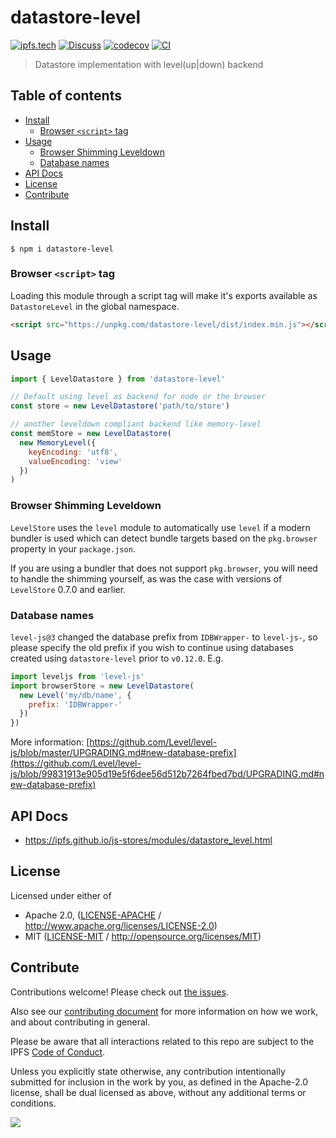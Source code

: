 # datastore-level <!-- omit in toc -->

[![ipfs.tech](https://img.shields.io/badge/project-IPFS-blue.svg?style=flat-square)](https://ipfs.tech)
[![Discuss](https://img.shields.io/discourse/https/discuss.ipfs.tech/posts.svg?style=flat-square)](https://discuss.ipfs.tech)
[![codecov](https://img.shields.io/codecov/c/github/ipfs/js-stores.svg?style=flat-square)](https://codecov.io/gh/ipfs/js-stores)
[![CI](https://img.shields.io/github/actions/workflow/status/ipfs/js-stores/js-test-and-release.yml?branch=main\&style=flat-square)](https://github.com/ipfs/js-stores/actions/workflows/js-test-and-release.yml?query=branch%3Amain)

> Datastore implementation with level(up|down) backend

## Table of contents <!-- omit in toc -->

- [Install](#install)
  - [Browser `<script>` tag](#browser-script-tag)
- [Usage](#usage)
  - [Browser Shimming Leveldown](#browser-shimming-leveldown)
  - [Database names](#database-names)
- [API Docs](#api-docs)
- [License](#license)
- [Contribute](#contribute)

## Install

```console
$ npm i datastore-level
```

### Browser `<script>` tag

Loading this module through a script tag will make it's exports available as `DatastoreLevel` in the global namespace.

```html
<script src="https://unpkg.com/datastore-level/dist/index.min.js"></script>
```

## Usage

```js
import { LevelDatastore } from 'datastore-level'

// Default using level as backend for node or the browser
const store = new LevelDatastore('path/to/store')

// another leveldown compliant backend like memory-level
const memStore = new LevelDatastore(
  new MemoryLevel({
    keyEncoding: 'utf8',
    valueEncoding: 'view'
  })
)
```

### Browser Shimming Leveldown

`LevelStore` uses the `level` module to automatically use `level` if a modern bundler is used which can detect bundle targets based on the `pkg.browser` property in your `package.json`.

If you are using a bundler that does not support `pkg.browser`, you will need to handle the shimming yourself, as was the case with versions of `LevelStore` 0.7.0 and earlier.

### Database names

`level-js@3` changed the database prefix from `IDBWrapper-` to `level-js-`, so please specify the old prefix if you wish to continue using databases created using `datastore-level` prior to `v0.12.0`.  E.g.

```javascript
import leveljs from 'level-js'
import browserStore = new LevelDatastore(
  new Level('my/db/name', {
    prefix: 'IDBWrapper-'
  })
})
```

More information: [https://github.com/Level/level-js/blob/master/UPGRADING.md#new-database-prefix](https://github.com/Level/level-js/blob/99831913e905d19e5f6dee56d512b7264fbed7bd/UPGRADING.md#new-database-prefix)

## API Docs

- <https://ipfs.github.io/js-stores/modules/datastore_level.html>

## License

Licensed under either of

- Apache 2.0, ([LICENSE-APACHE](LICENSE-APACHE) / <http://www.apache.org/licenses/LICENSE-2.0>)
- MIT ([LICENSE-MIT](LICENSE-MIT) / <http://opensource.org/licenses/MIT>)

## Contribute

Contributions welcome! Please check out [the issues](https://github.com/ipfs/js-stores/issues).

Also see our [contributing document](https://github.com/ipfs/community/blob/master/CONTRIBUTING_JS.md) for more information on how we work, and about contributing in general.

Please be aware that all interactions related to this repo are subject to the IPFS [Code of Conduct](https://github.com/ipfs/community/blob/master/code-of-conduct.md).

Unless you explicitly state otherwise, any contribution intentionally submitted for inclusion in the work by you, as defined in the Apache-2.0 license, shall be dual licensed as above, without any additional terms or conditions.

[![](https://cdn.rawgit.com/jbenet/contribute-ipfs-gif/master/img/contribute.gif)](https://github.com/ipfs/community/blob/master/CONTRIBUTING.md)

